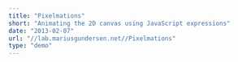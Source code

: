 ```yaml
---
title: "Pixelmations"
short: "Animating the 2D canvas using JavaScript expressions"
date: "2013-02-07"
url: "//lab.mariusgundersen.net//Pixelmations"
type: "demo"
---
```



